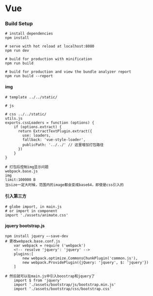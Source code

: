 # Vue

### Build Setup
    # install dependencies
    npm install

    # serve with hot reload at localhost:8080
    npm run dev

    # build for production with minification
    npm run build

    # build for production and view the bundle analyzer report
    npm run build --report

#### img
    # template ../../static/
    
    # js 
    
    # css ../../static/
    utils.js
    exports.cssLoaders = function (options) {
        if (options.extract) {
          return ExtractTextPlugin.extract({
            use: loaders,
            fallback: 'vue-style-loader',
            publicPath: '../../' // 这里增加打包路径
          })
        }
    }

    # 打包后控制img显示问题
    webpack.base.js 
    img
    limit:100000 B
    当size一定大时候，范围内的image都会变成base64，即使是css引入的

#### 引入第三方
    # globe import, in main.js
    # or import in component
    import './assets/animate.css'

#### jquery bootstrap.js
    npm install jquery —-save-dev
    # 更改webpack.base.conf.js
        var webpack = require ('webpack') 
        <!-- resolve 'jquery': 'jquery' -->
        plugins:[
            new webpack.optimize.CommonsChunkPlugin('common.js'),
            new webpack.ProvidePlugin({jQuery: 'jquery', $: 'jquery'})
        ]

    # 然后就可以在main.js中引入boostrap和jquery了
        import $ from 'jquery' 
        import './assets/bootstrap/js/bootstrap.min.js'
        import ‘./assets/bootstrap/css/bootstrap.css'
